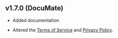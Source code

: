 ## v1.7.0 (DocuMate)
- Added documentation

- Altered the [Terms of Service](legal/tos.md) and
  [Privacy Policy](legal/privacy_policy.md).
